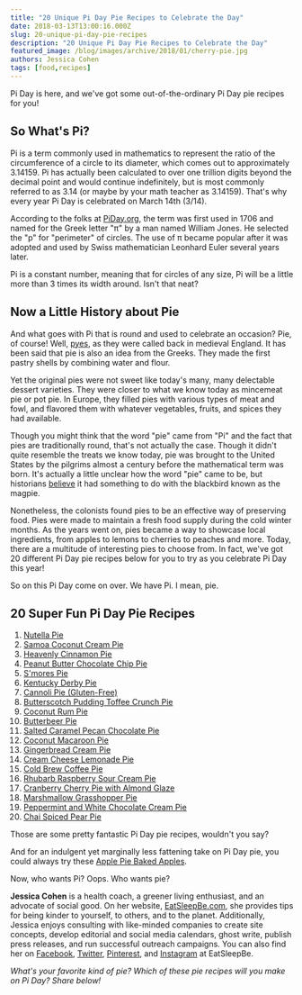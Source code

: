 ```yaml
---
title: "20 Unique Pi Day Pie Recipes to Celebrate the Day"
date: 2018-03-13T13:00:16.000Z
slug: 20-unique-pi-day-pie-recipes
description: "20 Unique Pi Day Pie Recipes to Celebrate the Day"
featured_image: /blog/images/archive/2018/01/cherry-pie.jpg
authors: Jessica Cohen
tags: [food,recipes]
---
```


Pi Day is here, and we've got some out-of-the-ordinary Pi Day pie recipes for you!

## So What's Pi?

Pi is a term commonly used in mathematics to represent the ratio of the circumference of a circle to its diameter, which comes out to approximately 3.14159\. Pi has actually been calculated to over one trillion digits beyond the decimal point and would continue indefinitely, but is most commonly referred to as 3.14 (or maybe by your math teacher as 3.14159). That's why every year Pi Day is celebrated on March 14th (3/14).

According to the folks at [PiDay.org](http://www.piday.org/learn-about-pi/), the term was first used in 1706 and named for the Greek letter "π" by a man named William Jones. He selected the "p" for "perimeter" of circles. The use of π became popular after it was adopted and used by Swiss mathematician Leonhard Euler several years later.

Pi is a constant number, meaning that for circles of any size, Pi will be a little more than 3 times its width around. Isn't that neat?

## Now a Little History about Pie

And what goes with Pi that is round and used to celebrate an occasion? Pie, of course! Well, [pyes](http://time.com/3958057/history-of-pie/), as they were called back in medieval England. It has been said that pie is also an idea from the Greeks. They made the first pastry shells by combining water and flour.

Yet the original pies were not sweet like today's many, many delectable dessert varieties. They were closer to what we know today as mincemeat pie or pot pie. In Europe, they filled pies with various types of meat and fowl, and flavored them with whatever vegetables, fruits, and spices they had available.

Though you might think that the word "pie" came from "Pi" and the fact that pies are traditionally round, that's not actually the case. Though it didn't quite resemble the treats we know today, pie was brought to the United States by the pilgrims almost a century before the mathematical term was born. It's actually a little unclear how the word "pie" came to be, but historians [believe](https://www.bonappetit.com/test-kitchen/ingredients/article/how-pie-got-its-name) it had something to do with the blackbird known as the magpie.

Nonetheless, the colonists found pies to be an effective way of preserving food. Pies were made to maintain a fresh food supply during the cold winter months. As the years went on, pies became a way to showcase local ingredients, from apples to lemons to cherries to peaches and more. Today, there are a multitude of interesting pies to choose from. In fact, we've got 20 different Pi Day pie recipes below for you to try as you celebrate Pi Day this year!

So on this Pi Day come on over. We have Pi. I mean, pie.

## 20 Super Fun Pi Day Pie Recipes

1. [Nutella Pie](https://bakingamoment.com/nutella-pie/)
2. [Samoa Coconut Cream Pie](http://siftandwhisk.com/blog/samoa-coconut-cream-pie/)
3. [Heavenly Cinnamon Pie](https://www.aspicyperspective.com/cinnamon-pie/)
4. [Peanut Butter Chocolate Chip Pie](http://www.bakeorbreak.com/2012/07/peanut-butter-chocolate-chip-pie/)
5. [S'mores Pie](http://tastykitchen.com/blog/2015/08/smores-pie/)
6. [Kentucky Derby Pie](https://cupcakesandkalechips.com/kentucky-derby-pie/)
7. [Cannoli Pie (Gluten-Free)](https://glutenfreeonashoestring.com/gluten-free-cannoli-pie/)
8. [Butterscotch Pudding Toffee Crunch Pie](http://www.thekitchenwhisperer.net/2017/04/22/butterscotch-pudding-cream-pie-with-toffee-crunch/)
9. [Coconut Rum Pie](https://noshingwiththenolands.com/impossible-coconut-rum-pie-recipe/)
10. [Butterbeer Pie](http://www.delish.com/cooking/recipe-ideas/recipes/a50212/harry-potter-butterbeer-pie-recipe/)
11. [Salted Caramel Pecan Chocolate Pie](https://www.crazyforcrust.com/salted-caramel-pecan-chocolate-pie/)
12. [Coconut Macaroon Pie](https://spicysouthernkitchen.com/coconut-macaroon-pie/)
13. [Gingerbread Cream Pie](http://laurenslatest.com/gingerbread-cream-pie/)
14. [Cream Cheese Lemonade Pie](http://www.greatgrubdelicioustreats.com/cream-cheese-lemonade-pie/)
15. [Cold Brew Coffee Pie](https://thedomesticrebel.com/2016/07/20/easy-cold-brew-coffee-pie/)
16. [Rhubarb Raspberry Sour Cream Pie](http://www.6bittersweets.com/2010/06/rhubarb-raspberry-sour-cream-pie.html)
17. [Cranberry Cherry Pie with Almond Glaze](https://thefoodcharlatan.com/cranberry-cherry-pie-recipe/)
18. [Marshmallow Grasshopper Pie](https://www.tasteofhome.com/recipes/marshmallow-grasshopper-pie)
19. [Peppermint and White Chocolate Cream Pie](http://www.midwestliving.com/recipe/peppermint-and-white-chocolate-cream-pie/)
20. [Chai Spiced Pear Pie](http://www.thebakerchick.com/2017/11/chai-spiced-pear-pie/)

Those are some pretty fantastic Pi Day pie recipes, wouldn't you say?

And for an indulgent yet marginally less fattening take on Pi Day pie, you could always try these [Apple Pie Baked Apples](http://www.delish.com/cooking/recipe-ideas/recipes/a55164/apple-pie-baked-apples-recipe/).

Now, who wants Pi? Oops. Who wants pie?

**Jessica Cohen** is a health coach, a greener living enthusiast, and an advocate of social good. On her website, [EatSleepBe.com](http://eatsleepbe.com/), she provides tips for being kinder to yourself, to others, and to the planet. Additionally, Jessica enjoys consulting with like-minded companies to create site concepts, develop editorial and social media calendars, ghost write, publish press releases, and run successful outreach campaigns. You can also find her on [Facebook](http://facebook.com/eatsleepbe), [Twitter](http://twitter.com/eatsleepbe), [Pinterest](http://pinterest.com/eatsleepbe), and [Instagram](http://instagram.com/eatsleepbe) at EatSleepBe.

_What's your favorite kind of pie? Which of these pie recipes will you make on Pi Day? Share below!_